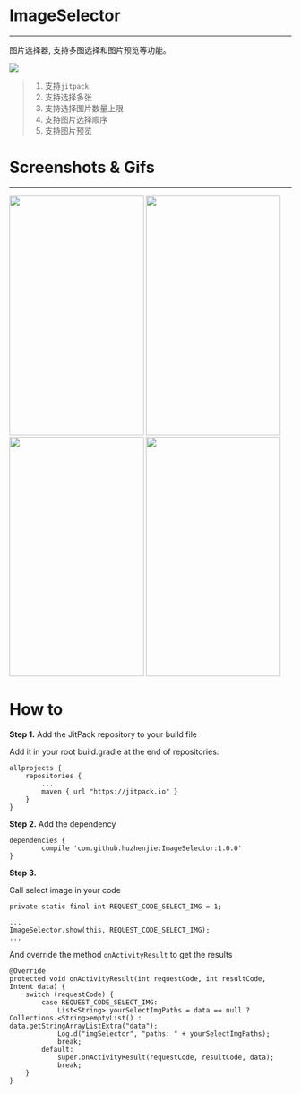 # ImageSelector

------

图片选择器, 支持多图选择和图片预览等功能。

[![](https://jitpack.io/v/huzhenjie/ImageSelector.svg)](https://jitpack.io/#huzhenjie/ImageSelector)

> 1. 支持`jitpack`
> 2. 支持选择多张
> 3. 支持选择图片数量上限
> 4. 支持图片选择顺序
> 5. 支持图片预览

# Screenshots & Gifs

------

<img src="https://github.com/huzhenjie/ImageSelector/blob/master/images/3158364398.gif" width="240px" height="427px" />

<img src="https://github.com/huzhenjie/ImageSelector/blob/master/images/device-2016-11-01-164055.png" width="240px" height="427px" />
<img src="https://github.com/huzhenjie/ImageSelector/blob/master/images/device-2016-11-01-164203.png" width="240px" height="427px" />
<img src="https://github.com/huzhenjie/ImageSelector/blob/master/images/device-2016-11-01-164115.png" width="240px" height="427px" />

# How to

**Step 1.** Add the JitPack repository to your build file

Add it in your root build.gradle at the end of repositories:

```
allprojects {
	repositories {
		...
		maven { url "https://jitpack.io" }
	}
}
```

**Step 2.** Add the dependency

```
dependencies {
        compile 'com.github.huzhenjie:ImageSelector:1.0.0'
}
```

**Step 3.** 

Call select image in your code

```
private static final int REQUEST_CODE_SELECT_IMG = 1;

...
ImageSelector.show(this, REQUEST_CODE_SELECT_IMG);
...
```

And override the method `onActivityResult` to get the results

```
@Override
protected void onActivityResult(int requestCode, int resultCode, Intent data) {
    switch (requestCode) {
        case REQUEST_CODE_SELECT_IMG:
            List<String> yourSelectImgPaths = data == null ? Collections.<String>emptyList() : data.getStringArrayListExtra("data");
            Log.d("imgSelector", "paths: " + yourSelectImgPaths);
            break;
        default:
            super.onActivityResult(requestCode, resultCode, data);
            break;
    }
}
```